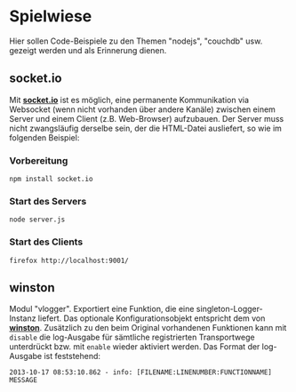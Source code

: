 # Spielwiese

Hier sollen Code-Beispiele zu den Themen "nodejs", "couchdb" usw. gezeigt werden und als Erinnerung dienen.

## socket.io

Mit **[socket.io](http://socket.io/)** ist es möglich, eine permanente Kommunikation via Websocket (wenn nicht vorhanden über andere Kanäle) zwischen einem Server und einem Client (z.B. Web-Browser) aufzubauen. Der Server muss nicht zwangsläufig derselbe sein, der die HTML-Datei ausliefert, so wie im folgenden Beispiel:

### Vorbereitung

```
npm install socket.io
```

### Start des Servers

```
node server.js
```

### Start des Clients

```
firefox http://localhost:9001/
```

## winston

Modul "vlogger". Exportiert eine Funktion, die eine singleton-Logger-Instanz liefert. Das optionale Konfigurationsobjekt entspricht dem von **[winston](https://github.com/flatiron/winston/blob/master/README.md)**. Zusätzlich zu den beim Original vorhandenen Funktionen kann mit `disable` die log-Ausgabe für sämtliche registrierten Transportwege unterdrückt bzw. mit `enable` wieder aktiviert werden. Das Format der log-Ausgabe ist feststehend:

```
2013-10-17 08:53:10.862 - info: [FILENAME:LINENUMBER:FUNCTIONNAME] MESSAGE
```








